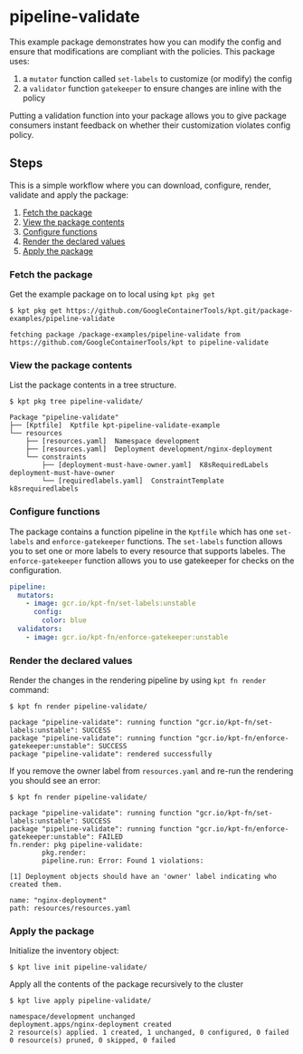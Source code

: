 # pipeline-validate

This example package demonstrates how you can modify the config and ensure 
that modifications are compliant with the policies. This package uses:

1. a `mutator` function called `set-labels` to customize (or modify) the config
2. a `validator` function `gatekeeper` to ensure changes are inline with the policy 

Putting a validation function into your package allows you to give package
consumers instant feedback on whether their customization violates config
policy.

## Steps

This is a simple workflow where you can download, configure, render,
validate and apply the package:

1. [Fetch the package](#fetch-the-package)
2. [View the package contents](#view-the-package-contents)
3. [Configure functions](#configure-functions)
4. [Render the declared values](#render-the-declared-values)
5. [Apply the package](#apply-the-package)

### Fetch the package

Get the example package on to local using `kpt pkg get`

```shell
$ kpt pkg get https://github.com/GoogleContainerTools/kpt.git/package-examples/pipeline-validate

fetching package /package-examples/pipeline-validate from https://github.com/GoogleContainerTools/kpt to pipeline-validate
```

### View the package contents

List the package contents in a tree structure.

```shell
$ kpt pkg tree pipeline-validate/

Package "pipeline-validate"
├── [Kptfile]  Kptfile kpt-pipeline-validate-example
└── resources
    ├── [resources.yaml]  Namespace development
    ├── [resources.yaml]  Deployment development/nginx-deployment
    └── constraints
        ├── [deployment-must-have-owner.yaml]  K8sRequiredLabels deployment-must-have-owner
        └── [requiredlabels.yaml]  ConstraintTemplate k8srequiredlabels
```

### Configure functions

The package contains a function pipeline in the `Kptfile` which has
one `set-labels` and `enforce-gatekeeper` functions.
The `set-labels` function allows you to set one or more labels to every
resource that supports labeles.  The `enforce-gatekeeper` function allows
you to use gatekeeper for checks on the configuration.

```yaml
pipeline:
  mutators:
    - image: gcr.io/kpt-fn/set-labels:unstable
      config:
        color: blue
  validators:
    - image: gcr.io/kpt-fn/enforce-gatekeeper:unstable
```

### Render the declared values

Render the changes in the rendering pipeline by using `kpt fn render` command:

```shell
$ kpt fn render pipeline-validate/

package "pipeline-validate": running function "gcr.io/kpt-fn/set-labels:unstable": SUCCESS
package "pipeline-validate": running function "gcr.io/kpt-fn/enforce-gatekeeper:unstable": SUCCESS
package "pipeline-validate": rendered successfully
```

If you remove the owner label from `resources.yaml` and re-run the rendering
you should see an error:

```shell
$ kpt fn render pipeline-validate/

package "pipeline-validate": running function "gcr.io/kpt-fn/set-labels:unstable": SUCCESS
package "pipeline-validate": running function "gcr.io/kpt-fn/enforce-gatekeeper:unstable": FAILED
fn.render: pkg pipeline-validate:
        pkg.render:
        pipeline.run: Error: Found 1 violations:

[1] Deployment objects should have an 'owner' label indicating who created them.

name: "nginx-deployment"
path: resources/resources.yaml
```

### Apply the package

Initialize the inventory object:

```shell
$ kpt live init pipeline-validate/
```

Apply all the contents of the package recursively to the cluster

```shell
$ kpt live apply pipeline-validate/

namespace/development unchanged
deployment.apps/nginx-deployment created
2 resource(s) applied. 1 created, 1 unchanged, 0 configured, 0 failed
0 resource(s) pruned, 0 skipped, 0 failed
```